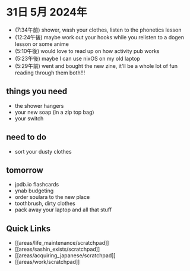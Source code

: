 # 31日 5月 2024年
- (7:34午前) shower, wash your clothes, listen to the phonetics lesson
- (12:24午後) maybe work out your hooks while you relisten to a dogen lesson or some anime
- (5:10午後) would love to read up on how activity pub works
- (5:23午後) maybe I can use nixOS on my old laptop
- (5:29午前) went and bought the new zine, it'll be a whole lot of fun reading through them both!!!


## things you need
- the shower hangers
- your new soap (in a zip top bag)
- your switch

## need to do
- sort your dusty clothes

## tomorrow
- jpdb.io flashcards
- ynab budgeting
- order soulara to the new place
- toothbrush, dirty clothes
- pack away your laptop and all that stuff
 



## Quick Links
- [[areas/life_maintenance/scratchpad]]
- [[areas/sashin_exists/scratchpad]]
- [[areas/acquiring_japanese/scratchpad]]
- [[areas/work/scratchpad]]
